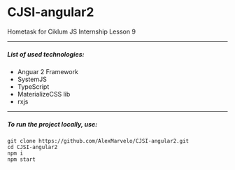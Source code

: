 # CJSI-angular2
Hometask for Ciklum JS Internship Lesson 9

---

##### List of used technologies:
- Anguar 2 Framework
- SystemJS
- TypeScript
- MaterializeCSS lib
- rxjs

---

##### To run the project locally, use:
```
git clone https://github.com/AlexMarvelo/CJSI-angular2.git
cd CJSI-angular2
npm i
npm start
```
